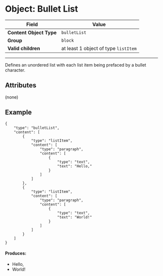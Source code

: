 # Object: Bullet List

| Field                   | Value                                |
| ----------------------- | ------------------------------------ |
| **Content Object Type** | `bulletList`                         |
| **Group**               | `block`                              |
| **Valid children**      | at least 1 object of type `listItem` |

---

Defines an unordered list with each list item being prefaced by a bullet character.

## Attributes

(none)

## Example

```
{
    "type": "bulletList",
    "content": [
        {
            "type": "listItem",
            "content": [
                "type": "paragraph",
                "content": [
                    {
                        "type": "text",
                        "text": "Hello,"
                    }
                ]
            ]
        },
        {
            "type": "listItem",
            "content": [
                "type": "paragraph",
                "content": [
                    {
                        "type": "text",
                        "text": "World!"
                    }
                ]
            ]
        }
    ]
}
```

#### Produces:

-   Hello,
-   World!
